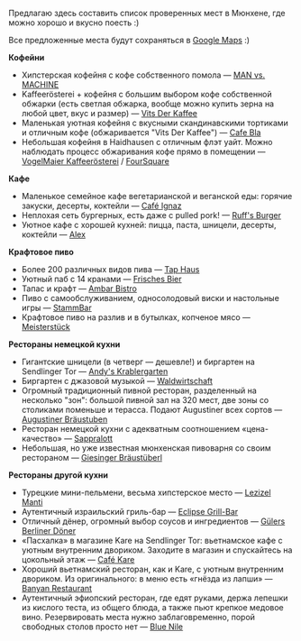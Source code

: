 Предлагаю здесь составить список проверенных мест в Мюнхене, где можно хорошо и вкусно поесть :)

Все предложенные места будут сохраняться в [Google Maps](http://bit.ly/muenchen_map) :)


**Кофейни**
* Хипстерская кофейня с кофе собственного помола — [MAN vs. MACHINE](http://www.mvsmcoffee.com/)
* Kaffeerösterei + кофейня с большим выбором кофе собственной обжарки (есть светлая обжарка, вообще можно купить зерна на любой цвет, вкус и размер) — [Vits Der Kaffee](https://vitsderkaffee.de/)
* Маленькая уютная кофейня с вкусными скандинавскими тортиками и отличным кофе (обжаривается "Vits Der Kaffee") — [Cafe Bla](http://cafebla.de/)
* Небольшая кофейня в Haidhausen с отличным флэт уайт. Можно наблюдать процесс обжаривания кофе прямо в помещении — [VogelMaier Kaffeerösterei](https://kaffeeroesterei-vogelmaie.jimdo.com) / [FourSquare](https://foursquare.com/v/vogelmaier-kaffeerösterei/57b82ce7498e4c126942886d)

**Кафе**
* Маленькое семейное кафе вегетарианской и веганской еды: горячие закуски, десерты, коктейли — [Café Ignaz](https://www.facebook.com/cafeignazundtochter/)
* Неплохая сеть бургерных, есть даже с pulled pork! — [Ruff's Burger](http://www.ruffsburger.de/)
* Уютное кафе с хорошей кухней: пицца, паста, шницели, десерты, коктейли — [Alex](https://www.dein-alex.de/muenchen-rotkreuzplatz)

**Крафтовое пиво**
* Более 200 различных видов пива — [Tap Haus](http://www.tap-house.de)
* Уютный паб с 14 кранами — [Frisches Bier](http://www.frischesbier-muenchen.de)
* Тапас и крафт — [Ambar Bistro](http://ambar-bistro.de)
* Пиво с самообслуживанием, односолодовый виски и настольные игры — [StammBar](http://stammbar.com)
* Крафтовое пиво на разлив и в бутылках, копченое мясо — [Meisterstück](https://www.dasmeisterstueck.de)

**Рестораны немецкой кухни**
* Гигантские шницели (в четверг — дешевле!) и биргартен на Sendlinger Tor — [Andy's Krablergarten](http://www.andyskrablergarten.de)
* Биргартен с джазовой музыкой — [Waldwirtschaft](http://waldwirtschaft.de/)
* Огромный традиционный пивной ресторан, разделенный на несколько "зон": большой пивной зал на 320 мест, две зоны со столиками поменьше и терасса. Подают Augustiner всех сортов — [Augustiner Bräustuben](http://www.braeustuben.de)
* Ресторан немецкой кухни с адекватным соотношением «цена-качество» — [Sappralott](http://www.sappralott.de/)
* Небольшая, но уже известная мюнхенская пивоварня со своим рестораном — [Giesinger Bräustüberl](http://www.giesinger-braeu.de/#/braeustueberl)

**Рестораны другой кухни**
* Турецкие мини-пельмени, весьма хипстерское место — [Lezizel Manti](https://lezizel.de)
* Аутентичный израильский гриль-бар — [Eclipse Grill-Bar](http://www.eclipse-grillbar.de/de/menue)
* Отличный дёнер, огромный выбор соусов и ингредиентов — [Gülers Berliner Döner](https://goo.gl/maps/zw8hfZKxM282)
* «Пасхалка» в магазине Kare на Sendlinger Tor: вьетнамское кафе с уютным внутренним двориком. Заходите в магазин и спускайтесь на цокольный этаж — [Café Kare](https://goo.gl/maps/Do4mHV3P1VG2)
* Хороший вьетнамский ресторан, как и Kare, с уютным внутренним двориком. Из оригинального: в меню есть «гнёзда из лапши» — [Banyan Restaurant](http://banyan-restaurant.de)
* Аутентичный эфиопский ресторан, где едят руками, держа лепешки из кислого теста, из общего блюда, а также пьют крепкое медовое вино. Резервировать места нужно заблаговременно, порой свободных столов просто нет — [Blue Nile](https://goo.gl/maps/D9zL4pKQG9E2)
